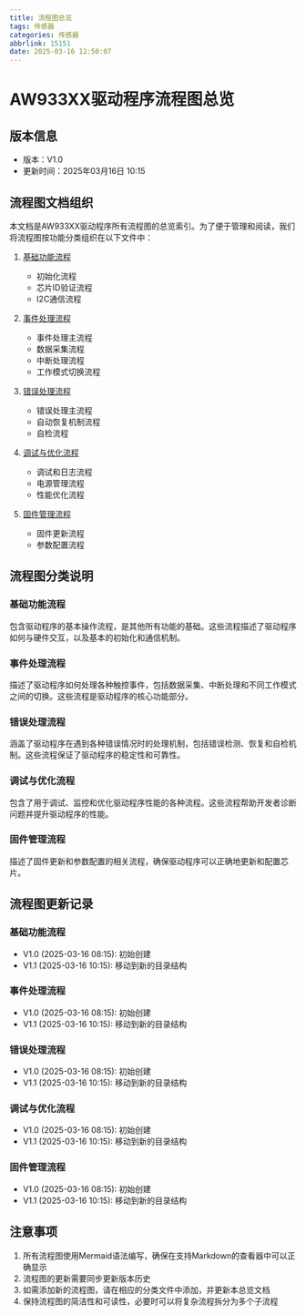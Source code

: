 ```yaml
---
title: 流程图总览
tags: 传感器
categories: 传感器
abbrlink: 15151
date: 2025-03-16 12:50:07
---
```

# AW933XX驱动程序流程图总览

## 版本信息
- 版本：V1.0
- 更新时间：2025年03月16日 10:15

## 流程图文档组织
本文档是AW933XX驱动程序所有流程图的总览索引。为了便于管理和阅读，我们将流程图按功能分类组织在以下文件中：

1. [基础功能流程](/2025/03/16/nodic/doc/01_规划与分析/流程图/基础功能流程/)
   - 初始化流程
   - 芯片ID验证流程
   - I2C通信流程

2. [事件处理流程](/2025/03/16/nodic/doc/01_规划与分析/流程图/事件处理流程/)
   - 事件处理主流程
   - 数据采集流程
   - 中断处理流程
   - 工作模式切换流程

3. [错误处理流程](/2025/03/16/nodic/doc/01_规划与分析/流程图/错误处理流程/)
   - 错误处理主流程
   - 自动恢复机制流程
   - 自检流程

4. [调试与优化流程](/2025/03/16/nodic/doc/01_规划与分析/流程图/调试与优化流程/)
   - 调试和日志流程
   - 电源管理流程
   - 性能优化流程

5. [固件管理流程](/2025/03/16/nodic/doc/01_规划与分析/流程图/固件管理流程/)
   - 固件更新流程
   - 参数配置流程

## 流程图分类说明

### 基础功能流程
包含驱动程序的基本操作流程，是其他所有功能的基础。这些流程描述了驱动程序如何与硬件交互，以及基本的初始化和通信机制。

### 事件处理流程
描述了驱动程序如何处理各种触控事件，包括数据采集、中断处理和不同工作模式之间的切换。这些流程是驱动程序的核心功能部分。

### 错误处理流程
涵盖了驱动程序在遇到各种错误情况时的处理机制，包括错误检测、恢复和自检机制。这些流程保证了驱动程序的稳定性和可靠性。

### 调试与优化流程
包含了用于调试、监控和优化驱动程序性能的各种流程。这些流程帮助开发者诊断问题并提升驱动程序的性能。

### 固件管理流程
描述了固件更新和参数配置的相关流程，确保驱动程序可以正确地更新和配置芯片。

## 流程图更新记录

### 基础功能流程
- V1.0 (2025-03-16 08:15): 初始创建
- V1.1 (2025-03-16 10:15): 移动到新的目录结构

### 事件处理流程
- V1.0 (2025-03-16 08:15): 初始创建
- V1.1 (2025-03-16 10:15): 移动到新的目录结构

### 错误处理流程
- V1.0 (2025-03-16 08:15): 初始创建
- V1.1 (2025-03-16 10:15): 移动到新的目录结构

### 调试与优化流程
- V1.0 (2025-03-16 08:15): 初始创建
- V1.1 (2025-03-16 10:15): 移动到新的目录结构

### 固件管理流程
- V1.0 (2025-03-16 08:15): 初始创建
- V1.1 (2025-03-16 10:15): 移动到新的目录结构

## 注意事项
1. 所有流程图使用Mermaid语法编写，确保在支持Markdown的查看器中可以正确显示
2. 流程图的更新需要同步更新版本历史
3. 如需添加新的流程图，请在相应的分类文件中添加，并更新本总览文档
4. 保持流程图的简洁性和可读性，必要时可以将复杂流程拆分为多个子流程